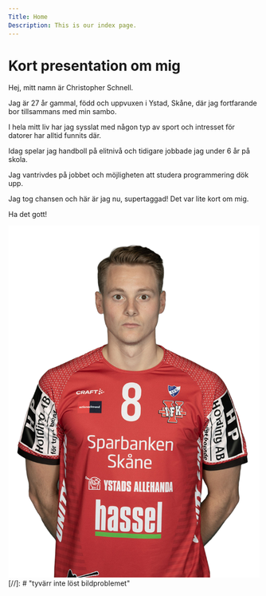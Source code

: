 ```yaml
---
Title: Home
Description: This is our index page.
---
```


Kort presentation om mig
==========================

Hej, mitt namn är Christopher Schnell. 

Jag är 27 år gammal, född och uppvuxen i Ystad, Skåne, där jag fortfarande bor tillsammans med min sambo. 

I hela mitt liv har jag sysslat med någon typ av sport och intresset för datorer har alltid funnits där. 

Idag spelar jag handboll på elitnivå och tidigare jobbade jag under 6 år på skola. 

Jag vantrivdes på jobbet och möjligheten att studera programmering dök upp. 

Jag tog chansen och här är jag nu, supertaggad! Det var lite kort om mig.

Ha det gott!

<img class="img_me" src="assets/img/me.png" alt="bild på mig">
[//]: # "tyvärr inte löst bildproblemet"